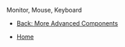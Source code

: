 Monitor, Mouse, Keyboard

* [Back: More Advanced Components](More-Advanced-Components.md)

* [Home](README.md)
